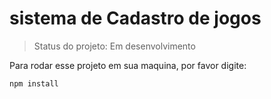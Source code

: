 # sistema de Cadastro de jogos

> Status do projeto: Em desenvolvimento

Para rodar esse projeto em sua maquina, por favor digite:


```
npm install

```
